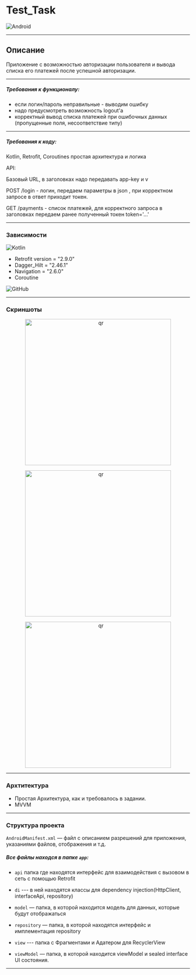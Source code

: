 # Test_Task
![Android](https://img.shields.io/badge/Android-3DDC84?style=for-the-badge&logo=android&logoColor=white)

---

## Описание
Приложение с возможностью авторизации пользователя и вывода списка его платежей после успешной авторизации. 

---

##### Требования к функционалу:

- если логин/пароль неправильные - выводим ошибку
- надо предусмотреть возможность logout'а
- корректный вывод списка платежей при ошибочных данных (пропущенные поля, несоответствие типу)

---

##### Требования к коду:

Kotlin, Retrofit, Coroutines
простая архитектура и логика

API:

Базовый URL, в заголовках надо передавать app-key и v

POST /login - логин, передаем параметры в json , при корректном запросе в ответ приходит токен.

GET /payments - список платежей, для корректного запроса в заголовках передаем ранее полученный токен token='...'

---


### Зависимости
![Kotlin](https://img.shields.io/badge/kotlin-%237F52FF.svg?style=for-the-badge&logo=kotlin&logoColor=white)
* Retrofit version = "2.9.0"
* Dagger_Hilt =  "2.46.1"
* Navigation = "2.6.0"
* Coroutine

![GitHub](https://img.shields.io/badge/github-%23121011.svg?style=for-the-badge&logo=github&logoColor=white)

---
### Скриншоты

<p align="center">
 <img width="400px" src="screenshots/Screenshot_20240129_181850.png" alt="qr"/>
</p>
<p align="center">
 <img width="400px" src="screenshots/Screenshot_20240129_182154.png" alt="qr"/>
</p>
<p align="center">
 <img width="400px" src="screenshots/Screenshot_20240129_182249.png" alt="qr"/>
</p>

---

### Архтитектура

* Простая Архитектура, как и требовалось в задании.
* MVVM

---

### Структура проекта

`AndroidManifest.xml` — файл с описанием разрешений для приложения, указаниями файлов, отображения и т.д.

##### Все файлы находся в папке `app`:

* `api` папка где находятся интерфейс для взаимодействия с вызовом в сеть с помощью Retrofit

* `di` --- в ней находятся классы для dependency injection(HttpClient, interfaceApi, repository)

* `model` — папка, в которой находится модель для данных, которые будут отображаться  

* `repository` — папка, в которой находятся интерфейс и имплементация repository

* `view` --- папка с Фрагментами и Адатером для RecyclerView

* `viewModel` — папка, в которой находится viewModel и sealed interface UI состояния.

---
